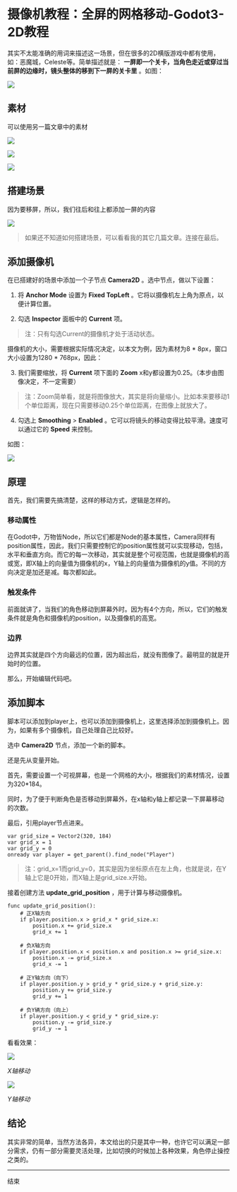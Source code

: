 # 摄像机教程：全屏的网格移动-Godot3-2D教程

其实不太能准确的用词来描述这一场景，但在很多的2D横版游戏中都有使用，如：恶魔城，Celeste等。简单描述就是： **一屏即一个关卡，当角色走近或穿过当前屏的边缘时，镜头整体的移到下一屏的关卡里** 。如图：

![](https://raw.githubusercontent.com/yuiitsu/image_lib/master/202012/fee90dc4-5534-4286-869b-dac4ddf87944.gif)

## 素材

可以使用另一篇文章中的素材

![](https://raw.githubusercontent.com/yuiitsu/image_lib/master/202011/df7daa4b-8e3c-48e6-9e6f-7b995a6baf43.png)

![](https://raw.githubusercontent.com/yuiitsu/image_lib/master/202011/4d552e23-223e-40a1-97c4-e9e0b4108478.png)

![](https://raw.githubusercontent.com/yuiitsu/image_lib/master/202011/99f73b6f-6ff4-4069-b6cc-d84c858a8b7e.png)

## 搭建场景

因为要移屏，所以，我们往后和往上都添加一屏的内容

![](https://raw.githubusercontent.com/yuiitsu/image_lib/master/202012/9b80c6f1-248f-4519-a656-677eae55fa2b.png)

> 如果还不知道如何搭建场景，可以看看我的其它几篇文章。连接在最后。

## 添加摄像机

在已搭建好的场景中添加一个子节点 **Camera2D** 。选中节点，做以下设置：

1. 将 **Anchor Mode** 设置为 **Fixed TopLeft** 。它将以摄像机左上角为原点，以便计算位置。

2. 勾选 **Inspector** 面板中的 **Current** 项。

> 注：只有勾选Current的摄像机才处于活动状态。

摄像机的大小，需要根据实际情况决定，以本文为例，因为素材为8 * 8px，窗口大小设置为1280 * 768px，因此：

3. 我们需要缩放，将 **Current** 项下面的 **Zoom** x和y都设置为0.25。（本步由图像决定，不一定需要）

> 注：Zoom简单看，就是将图像放大，其实是将向量缩小。比如本来要移动1个单位距离，现在只需要移动0.25个单位距离，在图像上就放大了。

4. 勾选上 **Smoothing** >  **Enabled** 。它可以将镜头的移动变得比较平滑。速度可以通过它的 **Speed** 来控制。

如图：

![](https://raw.githubusercontent.com/yuiitsu/image_lib/master/202012/bda6fe0d-6b10-478f-b0d2-ef129d55b79a.png)

## 原理

首先，我们需要先搞清楚，这样的移动方式，逻辑是怎样的。

### 移动属性

在Godot中，万物皆Node，所以它们都是Node的基本属性，Camera同样有position属性，因此，我们只需要控制它的position属性就可以实现移动，包括，水平和垂直方向。而它的每一次移动，其实就是整个可视范围，也就是摄像机的高或宽，即X轴上的向量值为摄像机的x，Y轴上的向量值为摄像机的y值。不同的方向决定是加还是减。每次都如此。

### 触发条件

前面就讲了，当我们的角色移动到屏幕外时。因为有4个方向，所以，它们的触发条件就是角色和摄像机的position，以及摄像机的高宽。

### 边界

边界其实就是四个方向最远的位置，因为超出后，就没有图像了。最明显的就是开始时的位置。

那么，开始编辑代码吧。

## 添加脚本

脚本可以添加到player上，也可以添加到摄像机上，这里选择添加到摄像机上。因为，如果有多个摄像机，自己处理自己比较好。

选中 **Camera2D** 节点，添加一个新的脚本。

还是先从变量开始。

首先，需要设置一个可视屏幕，也是一个网格的大小，根据我们的素材情况，设置为320*184。

同时，为了便于判断角色是否移动到屏幕外，在x轴和y轴上都记录一下屏幕移动的次数。

最后，引用player节点进来。

```
var grid_size = Vector2(320, 184)
var grid_x = 1
var grid_y = 0
onready var player = get_parent().find_node("Player")
```

> 注：grid_x=1而grid_y=0，其实是因为坐标原点在左上角，也就是说，在Y轴上它是0开始，而X轴上是grid_size.x开始。

接着创建方法 **update_grid_position** ，用于计算与移动摄像机。

```
func update_grid_position():
	# 正X轴方向
	if player.position.x > grid_x * grid_size.x:
		position.x += grid_size.x 
		grid_x += 1

	# 负X轴方向
	if player.position.x < position.x and position.x >= grid_size.x:
		position.x -= grid_size.x
		grid_x -= 1

	# 正Y轴方向（向下）
	if player.position.y > grid_y * grid_size.y + grid_size.y:
		position.y += grid_size.y
		grid_y += 1

	# 负Y辆方向（向上）
	if player.position.y < grid_y * grid_size.y:
		position.y -= grid_size.y
		grid_y -= 1
```

看看效果：

![](https://raw.githubusercontent.com/yuiitsu/image_lib/master/202012/fee90dc4-5534-4286-869b-dac4ddf87944.gif)

 *X轴移动*

![](https://raw.githubusercontent.com/yuiitsu/image_lib/master/202012/040ddfeb-b570-41f5-bf8d-65c8064d7730.gif) 

  *Y轴移动* 

## 结论

其实非常的简单，当然方法各异，本文给出的只是其中一种，也许它可以满足一部分需求，仍有一部分需要灵活处理，比如切换的时候加上各种效果，角色停止操控之类的。

***

结束
